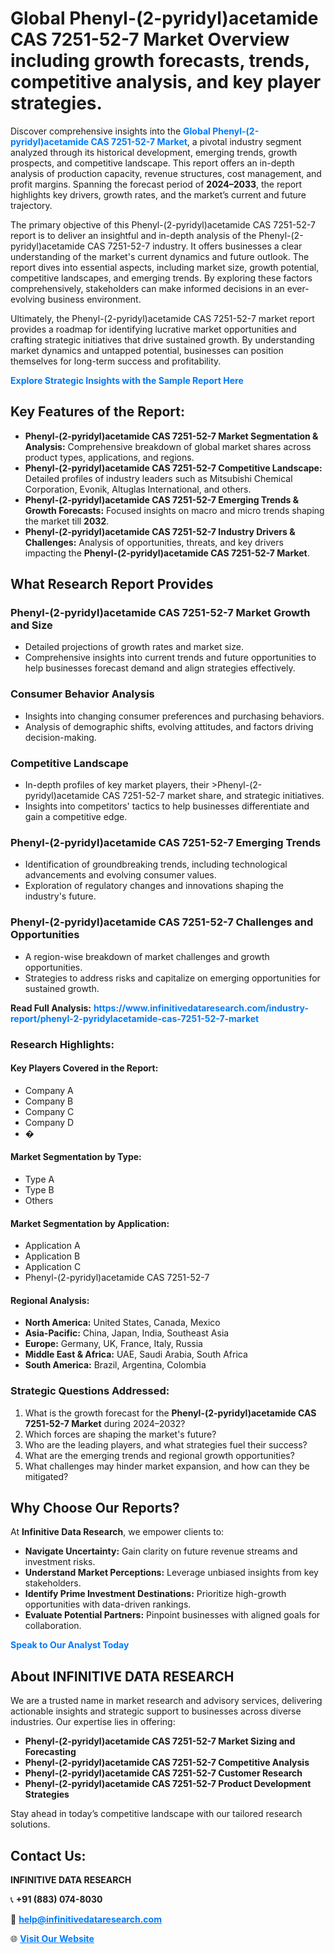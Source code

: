 <h1>Global Phenyl-(2-pyridyl)acetamide CAS 7251-52-7 Market Overview including growth forecasts, trends, competitive analysis, and key player strategies.</h1>
<p>
Discover comprehensive insights into the 
<a href="https://www.infinitivedataresearch.com/industry-report/phenyl-2-pyridylacetamide-cas-7251-52-7-market" rel="dofollow" style="color: #007BFF; text-decoration: none;"><strong>Global Phenyl-(2-pyridyl)acetamide CAS 7251-52-7 Market</strong></a>, a pivotal industry segment analyzed through its historical development, emerging trends, growth prospects, and competitive landscape. This report offers an in-depth analysis of production capacity, revenue structures, cost management, and profit margins. Spanning the forecast period of <strong>2024–2033</strong>, the report highlights key drivers, growth rates, and the market’s current and future trajectory.
</p>
<p>
The primary objective of this Phenyl-(2-pyridyl)acetamide CAS 7251-52-7 report is to deliver an insightful and in-depth analysis of the Phenyl-(2-pyridyl)acetamide CAS 7251-52-7 industry. It offers businesses a clear understanding of the market's current dynamics and future outlook. The report dives into essential aspects, including market size, growth potential, competitive landscapes, and emerging trends. By exploring these factors comprehensively, stakeholders can make informed decisions in an ever-evolving business environment.
</p>
<p>
Ultimately, the Phenyl-(2-pyridyl)acetamide CAS 7251-52-7 market report provides a roadmap for identifying lucrative market opportunities and crafting strategic initiatives that drive sustained growth. By understanding market dynamics and untapped potential, businesses can position themselves for long-term success and profitability.
</p>
<p>
<a href="https://www.infinitivedataresearch.com/request-sample/reportId=112563" style="color: #007BFF; text-decoration: none;"><strong>Explore Strategic Insights with the Sample Report Here</strong></a>
</p>

<h2>Key Features of the Report:</h2>
<ul>
<li><strong>Phenyl-(2-pyridyl)acetamide CAS 7251-52-7 Market Segmentation & Analysis:</strong> Comprehensive breakdown of global market shares across product types, applications, and regions.</li>
<li><strong>Phenyl-(2-pyridyl)acetamide CAS 7251-52-7 Competitive Landscape:</strong> Detailed profiles of industry leaders such as Mitsubishi Chemical Corporation, Evonik, Altuglas International, and others.</li>
<li><strong>Phenyl-(2-pyridyl)acetamide CAS 7251-52-7 Emerging Trends & Growth Forecasts:</strong> Focused insights on macro and micro trends shaping the market till <strong>2032</strong>.</li>
<li><strong>Phenyl-(2-pyridyl)acetamide CAS 7251-52-7 Industry Drivers & Challenges:</strong> Analysis of opportunities, threats, and key drivers impacting the <strong>Phenyl-(2-pyridyl)acetamide CAS 7251-52-7 Market</strong>.</li>
</ul>

<h2>What Research Report Provides</h2>
<h3>Phenyl-(2-pyridyl)acetamide CAS 7251-52-7 Market Growth and Size</h3>
<ul>
<li>Detailed projections of growth rates and market size.</li>
<li>Comprehensive insights into current trends and future opportunities to help businesses forecast demand and align strategies effectively.</li>
</ul>

<h3>Consumer Behavior Analysis</h3>
<ul>
<li>Insights into changing consumer preferences and purchasing behaviors.</li>
<li>Analysis of demographic shifts, evolving attitudes, and factors driving decision-making.</li>
</ul>

<h3>Competitive Landscape</h3>
<ul>
<li>In-depth profiles of key market players, their >Phenyl-(2-pyridyl)acetamide CAS 7251-52-7 market share, and strategic initiatives.</li>
<li>Insights into competitors' tactics to help businesses differentiate and gain a competitive edge.</li>
</ul>

<h3>Phenyl-(2-pyridyl)acetamide CAS 7251-52-7 Emerging Trends</h3>
<ul>
<li>Identification of groundbreaking trends, including technological advancements and evolving consumer values.</li>
<li>Exploration of regulatory changes and innovations shaping the industry's future.</li>
</ul>

<h3>Phenyl-(2-pyridyl)acetamide CAS 7251-52-7 Challenges and Opportunities</h3>
<ul>
<li>A region-wise breakdown of market challenges and growth opportunities.</li>
<li>Strategies to address risks and capitalize on emerging opportunities for sustained growth.</li>
</ul>
<p><strong>Read Full Analysis:</strong> <a href="https://www.infinitivedataresearch.com/industry-report/phenyl-2-pyridylacetamide-cas-7251-52-7-market" rel="dofollow" style="color: #007BFF; text-decoration: none;"><strong>https://www.infinitivedataresearch.com/industry-report/phenyl-2-pyridylacetamide-cas-7251-52-7-market</strong></a></p>
<h3>Research Highlights:</h3>
<h4>Key Players Covered in the Report:</h4>
<ul><li>Company A</li><li>Company B</li><li>Company C</li><li>Company D</li><li>�</li></ul>
<h4>Market Segmentation by Type:</h4>
<ul><li>Type A</li><li>Type B</li><li>Others</li></ul>
<h4>Market Segmentation by Application:</h4>
<ul><li>Application A</li><li>Application B</li><li>Application C</li><li>Phenyl-(2-pyridyl)acetamide CAS 7251-52-7</li></ul>

<h4>Regional Analysis:</h4>
<ul>
<li><strong>North America:</strong> United States, Canada, Mexico</li>
<li><strong>Asia-Pacific:</strong> China, Japan, India, Southeast Asia</li>
<li><strong>Europe:</strong> Germany, UK, France, Italy, Russia</li>
<li><strong>Middle East & Africa:</strong> UAE, Saudi Arabia, South Africa</li>
<li><strong>South America:</strong> Brazil, Argentina, Colombia</li>
</ul>

<h3>Strategic Questions Addressed:</h3>
<ol>
<li>What is the growth forecast for the <strong>Phenyl-(2-pyridyl)acetamide CAS 7251-52-7 Market</strong> during 2024–2032?</li>
<li>Which forces are shaping the market's future?</li>
<li>Who are the leading players, and what strategies fuel their success?</li>
<li>What are the emerging trends and regional growth opportunities?</li>
<li>What challenges may hinder market expansion, and how can they be mitigated?</li>
</ol>

<h2>Why Choose Our Reports?</h2>
<p>At <strong>Infinitive Data Research</strong>, we empower clients to:</p>
<ul>
<li><strong>Navigate Uncertainty:</strong> Gain clarity on future revenue streams and investment risks.</li>
<li><strong>Understand Market Perceptions:</strong> Leverage unbiased insights from key stakeholders.</li>
<li><strong>Identify Prime Investment Destinations:</strong> Prioritize high-growth opportunities with data-driven rankings.</li>
<li><strong>Evaluate Potential Partners:</strong> Pinpoint businesses with aligned goals for collaboration.</li>
</ul>
<p><a href="https://www.infinitivedataresearch.com/industry-report/phenyl-2-pyridylacetamide-cas-7251-52-7-market" rel="dofollow" style="color: #007BFF; text-decoration: none;"><strong>Speak to Our Analyst Today</strong></a></p>

<h2>About INFINITIVE DATA RESEARCH</h2>
<p>We are a trusted name in market research and advisory services, delivering actionable insights and strategic support to businesses across diverse industries. Our expertise lies in offering:</p>
<ul>
<li><strong>Phenyl-(2-pyridyl)acetamide CAS 7251-52-7 Market Sizing and Forecasting</strong></li>
<li><strong>Phenyl-(2-pyridyl)acetamide CAS 7251-52-7 Competitive Analysis</strong></li>
<li><strong>Phenyl-(2-pyridyl)acetamide CAS 7251-52-7 Customer Research</strong></li>
<li><strong>Phenyl-(2-pyridyl)acetamide CAS 7251-52-7 Product Development Strategies</strong></li>
</ul>
<p>Stay ahead in today’s competitive landscape with our tailored research solutions.</p>

<h2>Contact Us:</h2>
<p><strong>INFINITIVE DATA RESEARCH</strong></p>
<p>📞 <strong>+91 (883) 074-8030</strong></p>
<p>📧 <strong><a href="mailto:help@infinitivedataresearch.com" style="color: #007BFF;">help@infinitivedataresearch.com</a></strong></p>
<p>🌐 <strong><a href="https://www.infinitivedataresearch.com" rel="dofollow" style="color: #007BFF;">Visit Our Website</a></strong></p>